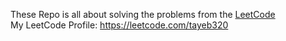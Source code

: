 These Repo is all about solving the problems from the <a href="https://leetcode.com">LeetCode</a> <br/>
My LeetCode Profile: <a href="https://leetcode.com/tayeb320">https://leetcode.com/tayeb320 </a>
